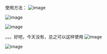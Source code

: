 使用方法：
![image](https://github.com/Wayzinx/QiuzhaoSupportor/assets/46066700/591136fe-20c1-46d0-8dc7-b4c0a81dfa8f)

![image](https://github.com/Wayzinx/QiuzhaoSupportor/assets/46066700/e9710eba-5978-4027-af37-20cc5965fa57)

![image](https://github.com/Wayzinx/QiuzhaoSupportor/assets/46066700/076f9629-2b1b-436a-9137-caca178b8f65)

。。。好吧，今天没有，总之可以这样使用
![image](https://github.com/Wayzinx/QiuzhaoSupportor/assets/46066700/f7708fa8-73e7-4290-8fb4-2242d59625f4)

![image](https://github.com/Wayzinx/QiuzhaoSupportor/assets/46066700/e08932a9-2326-4692-8903-c47d2462e393)

